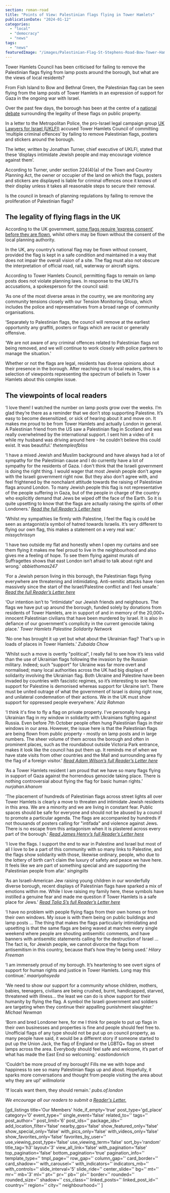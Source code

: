 ```yaml
---
section: roman-road
title: "Points of View: Palestinian flags flying in Tower Hamlets"
publicationDate: "2024-01-12"
categories: 
  - "local"
  - "democracy"
  - "news"
tags: 
  - "news"
featuredImage: "/images/Palestinian-Flag-St-Stephens-Road-Bow-Tower-Hamlets.jpg"
---
```


Tower Hamlets Council has been criticised for failing to remove the Palestinian flags flying from lamp posts around the borough, but what are the views of local residents?

From Fish Island to Bow and Bethnal Green, the Palestinian flag can be seen flying from the lamp posts of Tower Hamlets in an expression of support for Gaza in the ongoing war with Israel. 

Over the past few days, the borough has been at the centre of a [national debate](https://www.standard.co.uk/news/crime/israel-lawyers-palestine-flags-tower-hamlets-london-metropolitan-police-investigation-b1131008.html) surrounding the legality of these flags on public property. 

In a letter to the Metropolitan Police, the pro-Israel legal campaign group [UK Lawyers for Israel (UKLFI)](https://www.uklfi.com/tower-hamlets-reported-to-met-police-over-failure-to-remove-offensive-stickers-and-palestinian-flags) accused Tower Hamlets Council of committing ‘multiple criminal offences’ by failing to remove Palestinian flags, posters and stickers around the borough.

The letter, written by Jonathan Turner, chief executive of UKLFI, stated that these ‘displays intimidate Jewish people and may encourage violence against them’. 

According to Turner, under section 224(4)(a) of the Town and Country Planning Act, the owner or occupier of the land on which the flags, posters and stickers are displayed is liable for criminal offences once it knows of their display unless it takes all reasonable steps to secure their removal.

Is the council in breach of planning regulations by failing to remove the proliferation of Palestinian flags? 

## The legality of flying flags in the UK

According to the UK government, [some flags require ‘express consent’ before they are flown](https://www.gov.uk/government/publications/flying-flags-a-plain-english-guide/flying-flags-a-plain-english-guide), whilst others may be flown without the consent of the local planning authority. 

In the UK, any country’s national flag may be flown without consent, provided the flag is kept in a safe condition and maintained in a way that does not impair the overall vision of a site. The flag must also not obscure the interpretation of official road, rail, waterway or aircraft signs. 

According to Tower Hamlets Council, permitting flags to remain on lamp posts does not violate planning laws. In response to the UKLFI’s accusations, a spokesperson for the council said: 

‘As one of the most diverse areas in the country, we are monitoring any community tensions closely with our Tension Monitoring Group, which includes the police and representatives from a broad range of community organisations.

‘Separately to Palestinian flags, the council will remove at the earliest opportunity any graffiti, posters or flags which are racist or generally offensive.

‘We are not aware of any criminal offences related to Palestinian flags not being removed, and we will continue to work closely with police partners to manage the situation.’

Whether or not the flags are legal, residents has diverse opinions about their presence in the borough. After reaching out to local readers, this is a selection of viewpoints representing the spectrum of beliefs in Tower Hamlets about this complex issue. 

## The viewpoints of local readers

‘I love them! I watched the number on lamp posts grow over the weeks. I’m glad they’re there as a reminder that we don’t stop supporting Palestine. It’s easy to become desensitized, or sick of hearing about it and move on. It makes me proud to be from Tower Hamlets and actually London in general. A Palestinian friend from the US saw a Palestinian flag in Scotland and was really overwhelmed by the international support. I sent him a video of it while my husband was driving around here - he couldn’t believe this could exist. It was beautiful.’ _thetempleofbliss_

‘I have a mixed Jewish and Muslim background and have always had a lot of sympathy for the Palestinian cause and I do currently have a lot of sympathy for the residents of Gaza. I don't think that the Israeli government is doing the right thing. I would wager that most Jewish people don't agree with the Israeli government right now. But they also don't agree with, and feel frightened by the nonchalant attitude towards the raising of Palestinian flags around London. To many Jewish people this flag is not representative of the people suffering in Gaza, but of the people in charge of the country who explicitly demand that Jews be wiped off the face of the Earth. So it is quite upsetting to know that the flags are actually raising the spirits of other Londoners.’ _[Read the full Reader’s Letter here](https://romanroadlondon.com/notices/jewish-muslim-tower-hamlets-palestinian-flags/)_

‘Whilst my sympathies lie firmly with Palestine, I feel the flag is could be seen as antagonist/a symbol of hatred towards Israelis. It’s very different to flying our own flag, this makes a statement on a very real war.’ _missychrissyn_

‘I have two outside my flat and honestly when I open my curtains and see them flying it makes me feel proud to live in the neighbourhood and also gives me a feeling of hope. To see them flying against murals of Suffragettes shows that east London isn’t afraid to talk about right and wrong.’ _abbiethomas247_

‘For a Jewish person living in this borough, the Palestinian flags flying everywhere are threatening and intimidating. Anti-semitic attacks have risen massively since the start of the Israel/Palestine conflict and I feel unsafe.’ _[Read the full Reader’s Letter here](https://romanroadlondon.com/notices/readers-letter-jewish-complicated-history-palestine/)_

‘Our intention isn’t to “intimidate” our Jewish friends and neighbours. The flags we have put up around the borough, funded solely by donations from residents of Tower Hamlets, are in support of and in memory of the 20,000+ innocent Palestinian civilians that have been murdered by Israel. It is also in defiance of our government's complicity in the current genocide taking place.’ _Tower Hamlets Palestine Solidarity Network_

‘No one has brought it up yet but what about the Ukrainian flag? That's up in loads of places in Tower Hamlets.’ _Zubaida Chow_

‘Whilst such a move is overtly "political", I really fail to see how it’s less valid than the use of Ukrainian flags following the invasion by the Russian military. Indeed; such “support” for Ukraine was far more overt and normalised; many local authorities across the UK had big displays of solidarity involving the Ukrainian flag. Both Ukraine and Palestine have been invaded by countries with fascistic regimes, so it’s interesting to see how support for Palestine is demonised whereas support for Ukraine isn’t. There must be united outrage of what the government of Israel is doing right now, and unilateral condemnation of their actions. We in the UK must show support for oppressed people everywhere.’ _Aziz Rahman_

‘I think it's fine to fly a flag on private property. I've personally hung a Ukrainian flag in my window in solidarity with Ukrainians fighting against Russia. Even before 7th October people often hung Palestinian flags in their windows in our area. However, the issue here is that the Palestinian flags are being flown from public property - mostly on lamp posts and in large numbers. The sheer volume of them across the borough and often in prominent places, such as the roundabout outside Victoria Park entrance, makes it look like the council has put them up. It reminds me of when we have state visits from other countries and the Mall and surrounding area fly the flag of a foreign visitor.’ _[Read Adam Wilson’s full Reader’s Letter here](https://romanroadlondon.com/notices/readers-letter-palestinian-flags-in-tower-hamlets/)_

‘As a Tower Hamlets resident I am proud that we have so many flags flying in support of Gaza against the horrendous genocide taking place. There is nothing controversial about flying the flag for basic human rights.’ _nurjahan.khanom_

‘The placement of hundreds of Palestinian flags across street lights all over Tower Hamlets is clearly a move to threaten and intimidate Jewish residents in this area. We are a minority and we are living in constant fear. Public spaces should be safe for everyone and should not be abused by a council to promote a particular agenda. The flags are accompanied by hundreds if not thousands of posters calling for "intifada" and violence against Jews. There is no escape from this antagonism when it is plastered across every part of the borough.’ _[Read James Henry’s full Reader’s Letter here](https://romanroadlondon.com/notices/readers-letter-jewish-palestinian-flags-tower-hamlets/)_

‘I love the flags. I support the end to war in Palestine and Israel but most of all I love to be a part of this community with so many links to Palestine, and the flags show solidarity with those, likewise ordinary, people, who due to the lottery of birth can’t claim the luxury of safety and peace we have here. It feels like we are part of something special and are supporting the Palestinian people from afar.’ _singingilts_

‘As an Israeli-American Jew raising young children in our wonderfully diverse borough, recent displays of Palestinian flags have sparked a mix of emotions within me. While I love raising my family here, these symbols have instilled a genuine fear and made me question if Tower Hamlets is a safe place for Jews.’ _[Read Talia S’s full Reader’s Letter here](https://romanroadlondon.com/notices/readers-letter-israeli-american-jew-flags-tower-hamlets/)_

‘I have no problem with people flying flags from their own homes or from their own windows. My issue is with them being on public buildings and lamp posts … The thing that makes the flags particularly intimidating and upsetting is that the same flags are being waved at marches every single weekend where people are shouting antisemitic comments, and have banners with antisemitic statements calling for the destruction of Israel … The fact is, for Jewish people, we cannot divorce the flags from antisemitism in this country, because that’s how they’re being used.’ _Hilary Freeman_

‘I am immensely proud of my borough. It’s heartening to see overt signs of support for human rights and justice in Tower Hamlets. Long may this continue.’ _maariyahsyeda_

‘We need to show our support for a community whose children, mothers, babies, teenagers, civilians are being crushed, burnt, handicapped, starved, threatened with illness… the least we can do is show support for their humanity by flying the flag. A symbol the Israeli government and soldiers are targeting when they continue their appalling punishment slaughter.’ _Michael Newman_ 

‘Born and bred Londoner here, for me I think for people to put up flags in their own businesses and properties is fine and people should feel free to. Unofficial flags of any type should not be put up on council property, as many people have said, it would be a different story if someone started to put up the Union Jack, the flag of England or the LGBTQ+ flag on street lamps across the area. Everybody should feel safe and welcome, it’s part of what has made the East End so welcoming.’ _eastlondonrich_

‘Couldn’t be more proud of my borough! Fills me we with hope and happiness to see so many Palestinian flags up and about. Hopefully, it sparks more conversations and thought from people visiting the area about why they are up!’ _willmalorie_

‘If locals want them, they should remain.’ _pubs.of.london_

_We encourage all our readers to submit a [Reader's Letter.](https://romanroadlondon.com/submit-content/)_

\[gd\_listings title='Our Members' hide\_if\_empty='true' post\_type='gd\_place' category='0' event\_type='' single\_event='false' related\_to='' tags='' post\_author='' post\_limit='6' post\_ids='' package\_ids='' add\_location\_filter='false' nearby\_gps='false' show\_featured\_only='false' show\_special\_only='false' with\_pics\_only='false' with\_videos\_only='false' show\_favorites\_only='false' favorites\_by\_user='' use\_viewing\_post\_type='false' use\_viewing\_term='false' sort\_by='random' title\_tag='h3' layout='3' view\_all\_link='false' with\_pagination='false' top\_pagination='false' bottom\_pagination='true' pagination\_info='' template\_type='' tmpl\_page='' row\_gap='' column\_gap='' card\_border='' card\_shadow='' with\_carousel='' with\_indicators='' indicators\_mb='' with\_controls='' slide\_interval='5' slide\_ride='' center\_slide='' bg='' mt='' mr='' mb='3' ml='' pt='' pr='' pb='' pl='' border='' rounded='' rounded\_size='' shadow='' css\_class='' linked\_posts='' linked\_post\_id='' country='' region='' city='' neighbourhood='' \]
